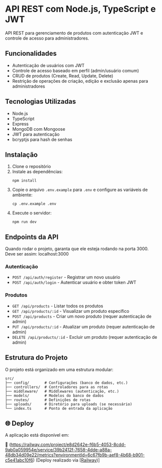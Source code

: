 # API REST com Node.js, TypeScript e JWT

API REST para gerenciamento de produtos com autenticação JWT e controle de acesso para administradores.

## Funcionalidades

- Autenticação de usuários com JWT
- Controle de acesso baseado em perfil (admin/usuário comum)
- CRUD de produtos (Create, Read, Update, Delete)
- Restrição de operações de criação, edição e exclusão apenas para administradores

## Tecnologias Utilizadas

- Node.js
- TypeScript
- Express
- MongoDB com Mongoose
- JWT para autenticação
- bcryptjs para hash de senhas

## Instalação

1. Clone o repositório
2. Instale as dependências:
   ```
   npm install
   ```
3. Copie o arquivo `.env.example` para `.env` e configure as variáveis de ambiente:
   ```
   cp .env.example .env
   ```
4. Execute o servidor:
   ```
   npm run dev
   ```

## Endpoints da API

Quando rodar o projeto, garanta que ele esteja rodando na porta 3000. Deve ser assim: localhost:3000

### Autenticação

- `POST /api/auth/register` - Registrar um novo usuário
- `POST /api/auth/login` - Autenticar usuário e obter token JWT

### Produtos

- `GET /api/products` - Listar todos os produtos
- `GET /api/products/:id` - Visualizar um produto específico
- `POST /api/products` - Criar um novo produto (requer autenticação de admin)
- `PUT /api/products/:id` - Atualizar um produto (requer autenticação de admin)
- `DELETE /api/products/:id` - Excluir um produto (requer autenticação de admin)

## Estrutura do Projeto

O projeto está organizado em uma estrutura modular:

```
src/
├── config/       # Configurações (banco de dados, etc.)
├── controllers/  # Controladores para as rotas
├── middleware/   # Middlewares (autenticação, etc.)
├── models/       # Modelos do banco de dados
├── routes/       # Definições de rotas
├── uploads/      # Diretório para uploads (se necessário)
└── index.ts      # Ponto de entrada da aplicação
```

## 🌐 Deploy

A aplicação está disponível em:

🔗 (https://railway.com/project/e8d2642e-f6b5-4053-8cdd-9ab0a059954e/service/39b2412f-7658-4dde-a88a-48db34d09e22/metrics?environmentId=6c67fb9b-aef8-4b68-b901-c5e41abc10f6) 
(Deploy realizado via [[Railway](https://railway.com/dashboard))]
